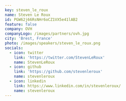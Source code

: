 ```yaml
---
key: steven_le_roux
name: Steven Le Roux
id: PGW62j66RsNHr6oCZ1VX5e41lAB2
feature: false
company: OVH
companyLogo: /images/partners/ovh.jpg
city: 'Brest, France'
photo: /images/speakers/steven_le_roux.png
socials:
  - icon: twitter
    link: 'https://twitter.com/StevenLeRoux'
    name: StevenLeRoux
  - icon: github
    link: 'https://github.com/stevenleroux'
    name: stevenleroux
  - icon: linkedin
    link: https://www.linkedin.com/in/stevenleroux/
    name: stevenleroux
---
```

